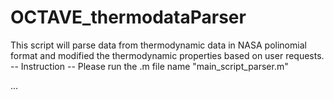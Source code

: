 # OCTAVE_thermodataParser
This script will parse data from thermodynamic data in NASA polinomial format and modified the thermodynamic properties based on user requests.
-- Instruction --
Please run the .m file name "main_script_parser.m"

...